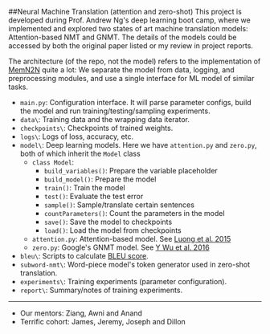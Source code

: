 ##Neural Machine Translation (attention and zero-shot)
This project is developed during Prof. Andrew Ng's deep learning boot camp, where we implemented and explored two states of art machine translation models: Attention-based NMT and GNMT. The details of the models could be accessed by both the original paper listed or my review in project reports. 

The architecture (of the repo, not the model) refers to the implementation of [MemN2N](https://github.com/carpedm20/MemN2N-tensorflow) quite a lot: We separate the model from data, logging, and preprocessing modules, and use a single interface for ML model of similar tasks. 

- `main.py`: Configuration interface. It will parse parameter configs, build the model and run training/testing/sampling experiments.
- `data\`: Training data and the wrapping data iterator.
- `checkpoints\`: Checkpoints of trained weights.
- `logs\`: Logs of loss, accuracy, etc.
- `model\`: Deep learning models. Here we have `attention.py` and `zero.py`, both of which inherit the `Model` class
    - `class Model`: 
        - `build_variables()`: Prepare the variable placeholder
        - `build_model()`: Prepare the model
        - `train()`: Train the model
        - `test()`: Evaluate the test error
        - `sample()`: Sample/translate certain sentences
        - `countParameters()`: Count the parameters in the model
        - `save()`: Save the model to checkpoints
        - `load()`: Load the model from checkpoints
    - `attention.py`: Attention-based model. See [Luong et al. 2015](https://arxiv.org/abs/1508.04025)
    - `zero.py`: Google's GNMT model. See [Y Wu et al. 2016](https://arxiv.org/abs/1609.08144)
- `bleu\`: Scripts to calculate [BLEU score](https://en.wikipedia.org/wiki/BLEU).
- `subword-nmt\`: Word-piece model's token generator used in zero-shot translation.
- `experiments\`: Training experiments (parameter configuration).
- `report\`: Summary/notes of training experiments.

---
- Our mentors: Ziang, Awni and Anand
- Terrific cohort: James, Jeremy, Joseph and Dillon 


